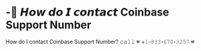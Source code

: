 # -🌟 𝙃𝙤𝙬 𝙙𝙤 𝙄 𝙘𝙤𝙣𝙩𝙖𝙘𝙩 Coinbase Support Number
How do I contact Coinbase Support Number? 𝚌𝚊𝚕𝚕 ☎ +𝟷-𝟾𝟹𝟹-𝟼𝟽𝟶-𝟹𝟸𝟻𝟽 ☎ 

